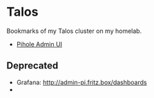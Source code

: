 # Talos

Bookmarks of my Talos cluster on my homelab.

- [Pihole Admin UI](http://talos-cp.fritz.box:30080/admin)

## Deprecated

- Grafana: <http://admin-pi.fritz.box/dashboards>
- 
